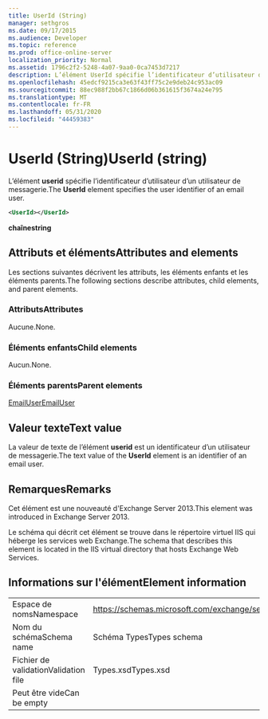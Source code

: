 ```yaml
---
title: UserId (String)
manager: sethgros
ms.date: 09/17/2015
ms.audience: Developer
ms.topic: reference
ms.prod: office-online-server
localization_priority: Normal
ms.assetid: 1796c2f2-5248-4a07-9aa0-0ca7453d7217
description: L’élément UserId spécifie l’identificateur d’utilisateur d’un utilisateur de messagerie.
ms.openlocfilehash: 45edcf9215ca3e63f43ff75c2e9deb24c953ac09
ms.sourcegitcommit: 88ec988f2bb67c1866d06b361615f3674a24e795
ms.translationtype: MT
ms.contentlocale: fr-FR
ms.lasthandoff: 05/31/2020
ms.locfileid: "44459383"
---
```

# <a name="userid-string"></a><span data-ttu-id="bd293-103">UserId (String)</span><span class="sxs-lookup"><span data-stu-id="bd293-103">UserId (string)</span></span>

<span data-ttu-id="bd293-104">L’élément **userid** spécifie l’identificateur d’utilisateur d’un utilisateur de messagerie.</span><span class="sxs-lookup"><span data-stu-id="bd293-104">The **UserId** element specifies the user identifier of an email user.</span></span> 
  
```XML
<UserId></UserId>
```

 <span data-ttu-id="bd293-105">**chaîne**</span><span class="sxs-lookup"><span data-stu-id="bd293-105">**string**</span></span>
## <a name="attributes-and-elements"></a><span data-ttu-id="bd293-106">Attributs et éléments</span><span class="sxs-lookup"><span data-stu-id="bd293-106">Attributes and elements</span></span>

<span data-ttu-id="bd293-107">Les sections suivantes décrivent les attributs, les éléments enfants et les éléments parents.</span><span class="sxs-lookup"><span data-stu-id="bd293-107">The following sections describe attributes, child elements, and parent elements.</span></span>
  
### <a name="attributes"></a><span data-ttu-id="bd293-108">Attributs</span><span class="sxs-lookup"><span data-stu-id="bd293-108">Attributes</span></span>

<span data-ttu-id="bd293-109">Aucune.</span><span class="sxs-lookup"><span data-stu-id="bd293-109">None.</span></span>
  
### <a name="child-elements"></a><span data-ttu-id="bd293-110">Éléments enfants</span><span class="sxs-lookup"><span data-stu-id="bd293-110">Child elements</span></span>

<span data-ttu-id="bd293-111">Aucun.</span><span class="sxs-lookup"><span data-stu-id="bd293-111">None.</span></span>
  
### <a name="parent-elements"></a><span data-ttu-id="bd293-112">Éléments parents</span><span class="sxs-lookup"><span data-stu-id="bd293-112">Parent elements</span></span>

[<span data-ttu-id="bd293-113">EmailUser</span><span class="sxs-lookup"><span data-stu-id="bd293-113">EmailUser</span></span>](emailuser.md)
  
## <a name="text-value"></a><span data-ttu-id="bd293-114">Valeur texte</span><span class="sxs-lookup"><span data-stu-id="bd293-114">Text value</span></span>

<span data-ttu-id="bd293-115">La valeur de texte de l’élément **userid** est un identificateur d’un utilisateur de messagerie.</span><span class="sxs-lookup"><span data-stu-id="bd293-115">The text value of the **UserId** element is an identifier of an email user.</span></span> 
  
## <a name="remarks"></a><span data-ttu-id="bd293-116">Remarques</span><span class="sxs-lookup"><span data-stu-id="bd293-116">Remarks</span></span>

<span data-ttu-id="bd293-117">Cet élément est une nouveauté d'Exchange Server 2013.</span><span class="sxs-lookup"><span data-stu-id="bd293-117">This element was introduced in Exchange Server 2013.</span></span>
  
<span data-ttu-id="bd293-118">Le schéma qui décrit cet élément se trouve dans le répertoire virtuel IIS qui héberge les services web Exchange.</span><span class="sxs-lookup"><span data-stu-id="bd293-118">The schema that describes this element is located in the IIS virtual directory that hosts Exchange Web Services.</span></span>
  
## <a name="element-information"></a><span data-ttu-id="bd293-119">Informations sur l'élément</span><span class="sxs-lookup"><span data-stu-id="bd293-119">Element information</span></span>

|||
|:-----|:-----|
|<span data-ttu-id="bd293-120">Espace de noms</span><span class="sxs-lookup"><span data-stu-id="bd293-120">Namespace</span></span>  <br/> |https://schemas.microsoft.com/exchange/services/2006/types  <br/> |
|<span data-ttu-id="bd293-121">Nom du schéma</span><span class="sxs-lookup"><span data-stu-id="bd293-121">Schema name</span></span>  <br/> |<span data-ttu-id="bd293-122">Schéma Types</span><span class="sxs-lookup"><span data-stu-id="bd293-122">Types schema</span></span>  <br/> |
|<span data-ttu-id="bd293-123">Fichier de validation</span><span class="sxs-lookup"><span data-stu-id="bd293-123">Validation file</span></span>  <br/> |<span data-ttu-id="bd293-124">Types.xsd</span><span class="sxs-lookup"><span data-stu-id="bd293-124">Types.xsd</span></span>  <br/> |
|<span data-ttu-id="bd293-125">Peut être vide</span><span class="sxs-lookup"><span data-stu-id="bd293-125">Can be empty</span></span>  <br/> ||
   

